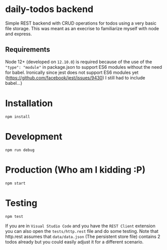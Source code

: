 # daily-todos backend
Simple REST backend with CRUD operations for todos using a very basic file storage. This was meant as an execrise to familiarize myself with node and express.

## Requirements
Node 12+ (developed on `12.10.0`) is required because of the use of the `"type": "module"` in package.json to support ES6 modules without the need for babel. Ironically since jest does not support ES6 modules yet (https://github.com/facebook/jest/issues/9430) I still had to include babel...)

# Installation
```
npm install
```

# Development
```
npm run debug
```

# Production (Who am I kidding :P)
```
npm start
```

# Testing
```
npm test
```
If you are in `Visual Studio Code` and you have the `REST Client` extension you can also open the `tests/http.rest` file and do some testing. Note that http.rest assumes that `data/data.json` (The persistent store file) contains 2 todos already but you could easily adjust it for a different scenario.